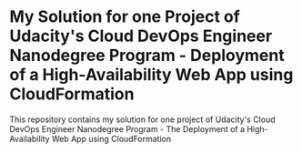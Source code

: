 # My Solution for one Project of Udacity's Cloud DevOps Engineer Nanodegree Program - Deployment of a High-Availability Web App using CloudFormation
This repository contains my solution for one project of Udacity's Cloud DevOps Engineer Nanodegree Program - The Deployment of a High-Availability Web App using CloudFormation
